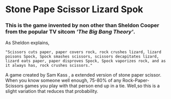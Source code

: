 # Stone Pape Scissor Lizard Spok

### This is the game invented by non other than **Sheldon Cooper** from the popular TV sitcom _'The Big Bang Theory'_.

As Sheldon explains, 
```
"Scissors cuts paper, paper covers rock, rock crushes lizard, lizard poisons Spock, Spock smashes scissors, scissors decapitates lizard, lizard eats paper, paper disproves Spock, Spock vaporizes rock, and as it always has, rock crushes scissors."
```

A game created by Sam Kass , a extended version of stone paper scissor. When you know someone well enough, 75-80% of any Rock-Paper-Scissors games you play with that person end up in a tie. Well,so this is a slight variation that reduces that probability. 



